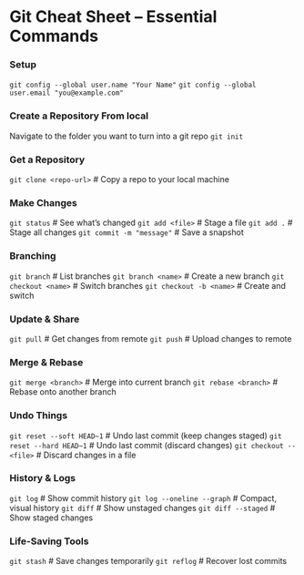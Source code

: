 # Git Cheat Sheet – Essential Commands
### Setup
  `git config --global user.name "Your Name"`
  `git config --global user.email "you@example.com"`

### Create a Repository From local
  Navigate to the folder you want to turn into a git repo
  `git init`

### Get a Repository

  `git clone <repo-url>`      # Copy a repo to your local machine

### Make Changes

  `git status`                # See what’s changed
  `git add <file>`            # Stage a file
  `git add .`                 # Stage all changes
  `git commit -m "message"`   # Save a snapshot

### Branching

  `git branch`                # List branches
  `git branch <name>`         # Create a new branch
  `git checkout <name>`       # Switch branches
  `git checkout -b <name>`    # Create and switch

### Update & Share

  `git pull`                  # Get changes from remote
  `git push`                  # Upload changes to remote

### Merge & Rebase

  `git merge <branch>`        # Merge into current branch
  `git rebase <branch>`       # Rebase onto another branch

### Undo Things

  `git reset --soft HEAD~1`   # Undo last commit (keep changes staged)
  `git reset --hard HEAD~1`   # Undo last commit (discard changes)
  `git checkout -- <file>`    # Discard changes in a file

### History & Logs

  `git log`                   # Show commit history
  `git log --oneline --graph` # Compact, visual history
  `git diff`                  # Show unstaged changes
  `git diff --staged`         # Show staged changes

### Life-Saving Tools

  `git stash`                 # Save changes temporarily
  `git reflog`                # Recover lost commits
